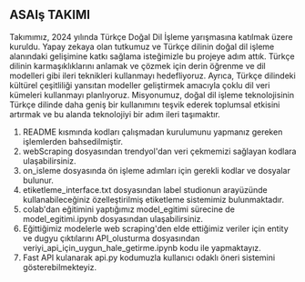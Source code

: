 ASAIş TAKIMI 
-------------
Takımımız, 2024 yılında Türkçe Doğal Dil İşleme yarışmasına katılmak üzere kuruldu. Yapay zekaya olan tutkumuz ve Türkçe dilinin doğal dil işleme alanındaki gelişimine katkı sağlama isteğimizle bu projeye adım attık. Türkçe dilinin karmaşıklıklarını anlamak ve çözmek için derin öğrenme ve dil modelleri gibi ileri teknikleri kullanmayı hedefliyoruz. Ayrıca, Türkçe dilindeki kültürel çeşitliliği yansıtan modeller geliştirmek amacıyla çoklu dil veri kümeleri kullanmayı planlıyoruz. Misyonumuz, doğal dil işleme teknolojisinin Türkçe dilinde daha geniş bir kullanımını teşvik ederek toplumsal etkisini artırmak ve bu alanda teknolojiyi bir adım ileri taşımaktır.

1. README kısmında kodları çalışmadan kurulumunu yapmanız gereken işlemlerden bahsedilmiştir.
2. webScraping dosyasından trendyol'dan veri çekmemizi sağlayan kodlara ulaşabilirsiniz.
3. on_isleme dosyasında ön işleme adımları için gerekli kodlar ve dosyalar bulunur.
4. etiketleme_interface.txt dosyasından label studionun arayüzünde kullanabileceğiniz özelleştirilmiş etiketleme sistemimiz bulunmaktadır.
5. colab'dan eğitimini yaptığımız model_egitimi sürecine de model_egitimi.ipynb dosyasından ulaşabilirsiniz.
6. Eğittiğimiz modelerle web scraping'den elde ettiğimiz veriler için entity ve dugyu çıktılarını API_olusturma dosyasından veriyi_api_için_uygun_hale_getirme.ipynb kodu ile yapmaktayız.
7. Fast API kulanarak api.py kodumuzla kullanıcı odaklı öneri sistemini gösterebilmekteyiz.
